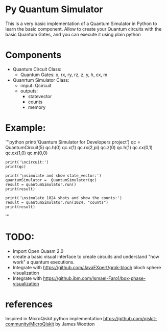 # Py Quantum Simulator 

This is a very basic implementation of a Quantum Simulator in Python to learn the basic component.
Allow to create your Quantum circuits with the basic Quantum Gates, and you can execute it using plain python

# Components
- Quantum Circuit Class:
    - Quantum Gates: x, rx, ry, rz, z, y, h, cx, m
- Quanrtum Simulator Class: 
    - imput: Qcircuit
    - outputs: 
        - statevector
        - counts
        - memory

# Example:
'''python
    print('Quantum Simulator for Developers project')
    qc = QuantumCircuit(5)
    qc.h(0)
    qc.x(1)
    qc.rx(2,pi)
    qc.z(0)
    qc.h(1)
    qc.cx(0,1)
    qc.cx(1,0)
    qc.m(0,0)

    print('\ncircuit:') 
    print(qc)
    
    print('\nsimulate and show state_vector:') 
    quantumSimulator =  QuantumSimulator(qc)
    result = quantumSimulator.run()
    print(result)

    print('\nsimulate 1024 shots and show the counts:') 
    result = quantumSimulator.run(1024, "counts")
    print(result)       
'''

# TODO:
- Import Open Quasm 2.0
- create a basic visual interface to create circuits and understand "how work" a quantum executions.
- Integrate with https://github.com/JavaFXpert/grok-bloch bloch sphere visualization
- Integrate with https://github.ibm.com/Ismael-Faro1/box-phase-visualization

# references
Inspired in MicroQiskit python implementation https://github.com/qiskit-community/MicroQiskit by James Wootton
